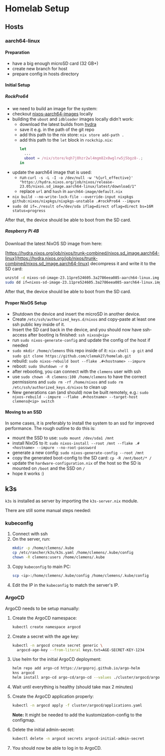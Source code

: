 # Homelab Setup

## Hosts

### aarch64-linux

#### Preparation

- have a big enough microSD card (32 GB+)
- create new branch for host
- prepare config in hosts directory

#### Initial Setup

<!-- markdownlint-capture -->
<!-- markdownlint-disable MD031 -->

##### RockPro64

- we need to build an image for the system:
- checkout [nixos-aarch64-images](https://github.com/Mic92/nixos-aarch64-images)
  locally
- building the `uboot` and `idbloader` images locally didn't work:
  - download the latest builds from
    [hydra](https://hydra.nixos.org/job/nixpkgs/trunk/ubootRockPro64.aarch64-linux)
  - save it e.g. in the path of the git repo
  - add this path to the nix store: `nix store add-path .`
  - add this path to the `let` block in `rockchip.nix`:
    ```nix
    let
      ...
      uboot = /nix/store/kqh7j0hzr2wl4mgm82x0wglrw5j5bgz8-.;
    in
    ```
- update the aarch64 image that is used:
  - run
    `curl -s -L -I -o /dev/null -w '%{url_effective}' "https://hydra.nixos.org/job/nixos/release-23.05/nixos.sd_image.aarch64-linux/latest/download/1"`
  - replace `url` and `hash` in `aarch64-image/default.nix`
  <!-- markdownlint-disable-next-line -->
- `nix build --no-write-lock-file --override-input nixpkgs github:nixos/nixpkgs/nixpkgs-unstable .#rockPro64 --impure`
- `sudo dd if=./result of=/dev/sda iflag=direct oflag=direct bs=16M status=progress`

After that, the device should be able to boot from the SD card.

##### Raspberry Pi 4B

Download the latest NixOS SD image from here:

[https://hydra.nixos.org/job/nixos/trunk-combined/nixos.sd_image.aarch64-linux](https://hydra.nixos.org/job/nixos/trunk-combined/nixos.sd_image.aarch64-linux)
decompress it and write it to the SD card:

```sh
unzstd -d nixos-sd-image-23.11pre524605.3a2786eea085-aarch64-linux.img.zst
sudo dd if=nixos-sd-image-23.11pre524605.3a2786eea085-aarch64-linux.img of=/dev/sdX bs=4096 conv=fsync status=progress
```

After that, the device should be able to boot from the SD card.

#### Proper NixOS Setup

- Shutdown the device and insert the microSD in another device.
- Create `/etc/ssh/authorized_keys.d/nixos` and copy-paste at least one ssh
  public key inside of it.
- Insert the SD card back in the device, and you should now have ssh-access
  after booting is finished: `ssh nixos@<ip>`
- run `sudo nixos-generate-config` and update the config of the host if needed
- `sudo mkdir /home/clemens` this repo inside of it: `nix-shell -p git` and
  `sudo git clone https://github.com/clemak27/homelab.git`
- rebuild: `sudo nixos-rebuild boot --flake .#<hostname> --impure`
- reboot: `sudo Shutdown -r 0`
- after rebooting, you can connect with the `clemens` user with ssh
- use `sudo chown -R clemens:100 /home/clemens` to have the correct permissions
  and `sudo rm -rf /home/nixos` and `sudo rm /etc/ssh/authorized_keys.d/nixos`
  to clean up
- New generations can (and should) now be built remotely, e.g.:
  <!-- markdownlint-disable-next-line -->
  `sudo nixos-rebuild --impure --flake .#<hostname> --target-host clemens@<ip> switch`

#### Moving to an SSD

In some cases, it is preferably to install the system to an ssd for improved
performance. The rough outline to do this is:

- mount the SSD to use: `sudo mount /dev/sda1 /mnt`
- install NixOS to it:
  `sudo nixos-install --root /mnt --flake .#<hostname> --impure --no-root-password`
- generate a new config: `sudo nixos-generate-config --root /mnt`
- copy the generated boot-config to the SD card: `cp -R /mnt/boot/* /`
- update the `hardware-configuration.nix` of the host so the SD is mounted on
  `/boot` and the SSD on `/`
- hope it works :)

## k3s

`k3s` is installed as server by importing the `k3s-server.nix` module.

There are still some manual steps needed:

### kubeconfig

<!-- markdownlint-capture -->
<!-- markdownlint-disable MD031 -->

1. Connect with ssh
2. On the server, run:
   ```sh
   mkdir -p /home/clemens/.kube
   cp /etc/rancher/k3s/k3s.yaml /home/clemens/.kube/config
   chown -R clemens:users /home/clemens/.kube
   ```
3. Copy `kubeconfig` to main PC:
   ```sh
   scp <ip>:/home/clemens/.kube/config /home/clemens/.kube/config
   ```
4. Edit the IP in the `kubeconfig` to match the server's IP.
<!-- markdownlint-restore -->

### ArgoCD

ArgoCD needs to be setup manually:

<!-- markdownlint-capture -->
<!-- markdownlint-disable MD031 -->

1. Create the ArgoCD namespace:
   ```sh
   kubectl create namespace argocd
   ```
2. Create a secret with the age key:
   ```sh
   kubectl -n argocd create secret generic \
     argocd-age-key --from-literal keys.txt=AGE-SECRET-KEY-1234
   ```
3. Use helm for the initial ArgoCD deployment:
   ```sh
   helm repo add argo-cd https://argoproj.github.io/argo-helm
   kns argocd
   helm install argo-cd argo-cd/argo-cd --values ./cluster/argocd/argocd/values.yaml
   ```
4. Wait until everything is healthy (should take max 2 minutes)
5. Create the ArgoCD application properly:
   <!-- markdownlint-disable-next-line -->

   ```sh
   kubectl -n argocd apply -f cluster/argocd/applications.yaml
   ```

   **Note:** It might be needed to add the kustomization-config to the
   configmap.

6. Delete the initial admin-secret:
   ```sh
   kubectl delete -n argocd secrets argocd-initial-admin-secret
   ```
7. You should now be able to log in to ArgoCD.
